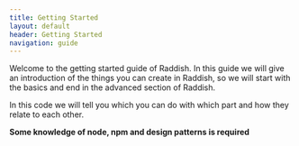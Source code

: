 ```yaml
---
title: Getting Started
layout: default
header: Getting Started
navigation: guide
---
```


Welcome to the getting started guide of Raddish.
In this guide we will give an introduction of the things you can create in Raddish,
so we will start with the basics and end in the advanced section of Raddish.

In this code we will tell you which you can do with which part and how they relate to each other.

**Some knowledge of node, npm and design patterns is required**